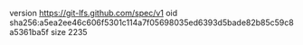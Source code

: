 version https://git-lfs.github.com/spec/v1
oid sha256:a5ea2ee46c606f5301c114a7f05698035ed6393d5bade82b85c59c8a5361ba5f
size 2235
